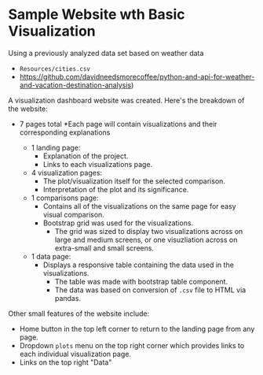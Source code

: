 # Sample Website wth Basic Visualization

Using a previously analyzed data set based on weather data 
* `Resources/cities.csv`
* https://github.com/davidneedsmorecoffee/python-and-api-for-weather-and-vacation-destination-analysis)

A visualization dashboard website was created. Here's the breakdown of the website:
* 7 pages total
  *Each page will contain visualizations and their corresponding explanations

    * 1 landing page:
      * Explanation of the project.
      * Links to each visualizations page.
    * 4 visualization pages:
      * The plot/visualization itself for the selected comparison.
      * Interpretation of the plot and its significance.
    * 1 comparisons page:
      * Contains all of the visualizations on the same page for easy visual comparison.
      * Bootstrap grid was used for the visualizations.
        * The grid was sized to display two visualizations across on large and medium screens, or one visuzliation across on extra-small and small screens.
    * 1 data page:
      * Displays a responsive table containing the data used in the visualizations.
        * The table was made with bootstrap table component.
        * The data was based on conversion of `.csv` file to HTML via pandas.

Other small features of the website include:
  * Home button in the top left corner to return to the landing page from any page.
  * Dropdown `plots` menu on the top right corner which provides links to each individual visualization page.
  * Links on the top right  "Data" 
